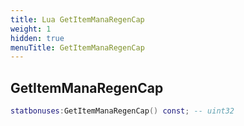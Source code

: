 ```yaml
---
title: Lua GetItemManaRegenCap
weight: 1
hidden: true
menuTitle: GetItemManaRegenCap
---
```

## GetItemManaRegenCap
```lua
statbonuses:GetItemManaRegenCap() const; -- uint32
```